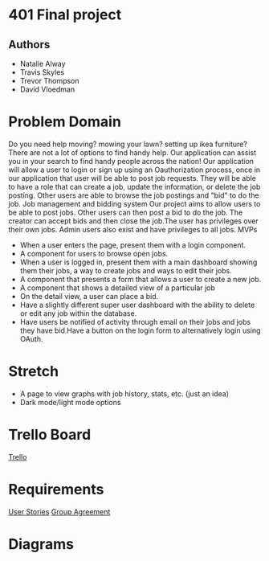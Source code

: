 # 401 Final project
## Authors
- Natalie Alway
- Travis Skyles
- Trevor Thompson
- David Vloedman
# Problem Domain
Do you need help moving? mowing your lawn? setting up ikea furniture? There are not a lot of options to find handy help. Our application can assist you in your search to find handy people across the nation! Our application will allow a user to login or sign up using an Oauthorization process, once in our application that user will be able to post job requests. They will be able to have a role that can create a job, update the information, or delete the job posting. Other users are able to browse the job postings and "bid" to do the job.
Job management and bidding system
Our project aims to allow users to be able to post jobs. Other users can then post a bid to do the job. The creator can accept bids and then close the job.The user has privileges over their own jobs. Admin users also exist and have privileges to all jobs.
MVPs

* When a user enters the page, present them with a login component.
* A component for users to browse open jobs.
* When a user is logged in, present them with a main dashboard showing them their jobs, a way to create jobs and ways to edit their jobs.
* A component that presents a form that allows a user to create a new job.
* A component that shows a detailed view of a particular job
* On the detail view, a user can place a bid.
* Have a slightly different super user dashboard with the ability to delete or edit any job within the database.
* Have users be notified of activity through email on their jobs and jobs they have bid.Have a button on the login form to alternatively login using OAuth.

# Stretch
* A page to view graphs with job history, stats, etc. (just an idea)
* Dark mode/light mode options
 
 
# Trello Board
[Trello](https://trello.com/b/7CutaFuI/canu)

# Requirements
[User Stories](./user-stories.md)
[Group Agreement](./group-agreement.md)
# Diagrams

